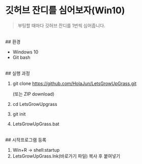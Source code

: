 # 깃허브 잔디를 심어보자(Win10)

> 부팅할 때마다 깃허브 잔디를 1번씩 심어줍니다. 


<br>
## 환경

- Windows 10
- Git bash


<br>
## 실행 과정



1. git clone https://github.com/HolaJun/LetsGrowUpGrass.git

   (또는 ZIP download)

2. cd LetsGrowUpgrass

3. git init

4. LetsGrowUpGrass.bat


<br>
## 시작프로그램 등록

1. Win+R → shell:startup
2. LetsGrowUpGrass.lnk(바로가기 파일) 복사 후 붙여넣기
